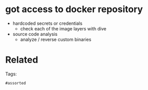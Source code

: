 # got access to docker repository
- hardcoded secrets or credentials
  - check each of the image layers with dive
- source code analysis
  - analyze / reverse custom binaries

# Related


Tags:

    #assorted
